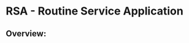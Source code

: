 # RSA - Routine Service Application

Overview:
------------------------------------------------------------------------------------
